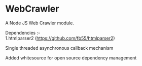 # WebCrawler

A Node JS Web Crawler module.

Dependencies :-  
1.htmlparser2 (https://github.com/fb55/htmlparser2)    

Single threaded asynchronous callback mechanism 

Added whitesource for open source dependency management
